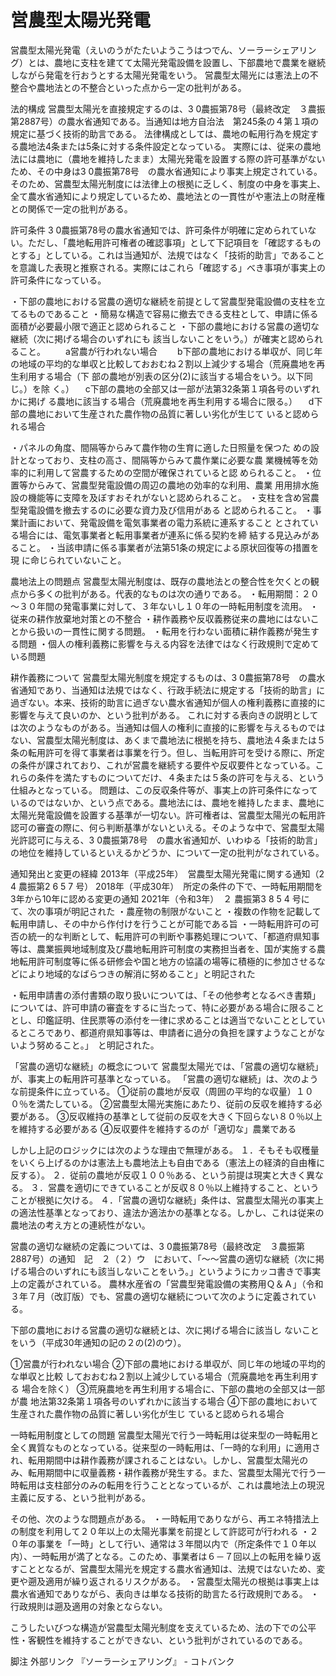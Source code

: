 # 営農型太陽光発電

営農型太陽光発電（えいのうがたたいようこうはつでん、ソーラーシェアリング）とは、農地に支柱を建てて太陽光発電設備を設置し、下部農地で農業を継続しながら発電を行おうとする太陽光発電をいう。
営農型太陽光には憲法上の不整合や農地法との不整合といった点から一定の批判がある。

法的構成
営農型太陽光を直接規定するのは、3 0農振第78号（最終改定　３農振第2887号）の農水省通知である。当通知は地方自治法　第245条の４第１項の規定に基づく技術的助言である。
法律構成としては、農地の転用行為を規定する農地法4条または5条に対する条件設定となっている。
実際には、従来の農地法には農地に（農地を維持したまま）太陽光発電を設置する際の許可基準がないため、その中身は3 0農振第78号　の農水省通知により事実上規定されている。
そのため、営農型太陽光制度には法律上の根拠に乏しく、制度の中身を事実上、全て農水省通知により規定しているため、農地法との一貫性がや憲法上の財産権との関係で一定の批判がある。

許可条件
3 0農振第78号の農水省通知では、許可条件が明確に定められていない。ただし、「農地転用許可権者の確認事項」として下記項目を「確認するものとする」としている。これは当通知が、法規ではなく「技術的助言」であることを意識した表現と推察される。実際にはこれら「確認する」べき事項が事実上の許可条件になっている。

・下部の農地における営農の適切な継続を前提として営農型発電設備の支柱を立てるものであること
・簡易な構造で容易に撤去できる支柱として、申請に係る面積が必要最小限で適正と認められること
・下部の農地における営農の適切な継続（次に掲げる場合のいずれにも
該当しないことをいう。）が確実と認められること。
　　a営農が行われない場合
　　b下部の農地における単収が、同じ年の地域の平均的な単収と比較しておおむね２割以上減少する場合（荒廃農地を再生利用する場合（下
部の農地が別表の区分(2)に該当する場合をいう。以下同じ。）を除
く。）
　c下部の農地の全部又は一部が法第32条第１項各号のいずれかに掲げ
る農地に該当する場合（荒廃農地を再生利用する場合に限る。）
　d下部の農地において生産された農作物の品質に著しい劣化が生じて
いると認められる場合

・パネルの角度、間隔等からみて農作物の生育に適した日照量を保つた
めの設計となっており、支柱の高さ、間隔等からみて農作業に必要な農
業機械等を効率的に利用して営農するための空間が確保されていると認
められること。
・位置等からみて、営農型発電設備の周辺の農地の効率的な利用、農業
用用排水施設の機能等に支障を及ぼすおそれがないと認められること。
・支柱を含め営農型発電設備を撤去するのに必要な資力及び信用がある
と認められること。
・事業計画において、発電設備を電気事業者の電力系統に連系すること
とされている場合には、電気事業者と転用事業者が連系に係る契約を締
結する見込みがあること。
・当該申請に係る事業者が法第51条の規定による原状回復等の措置を現
に命じられていないこと。

農地法上の問題点
営農型太陽光制度は、既存の農地法との整合性を欠くとの観点から多くの批判がある。代表的なものは次の通りである。
・転用期間：２０～３０年間の発電事業に対して、３年ないし１０年の一時転用制度を流用。
・従来の耕作放棄地対策との不整合
・耕作義務や反収義務従来の農地にはないことから扱いの一貫性に関する問題。
・転用を行わない面積に耕作義務が発生する問題
・個人の権利義務に影響を与える内容を法律ではなく行政規則で定めている問題

耕作義務について
営農型太陽光制度を規定するものは、3 0農振第78号　の農水省通知であり、当通知は法規ではなく、行政手続法に規定する「技術的助言」に過ぎない。本来、技術的助言に過ぎない農水省通知が個人の権利義務に直接的に影響を与えて良いのか、という批判がある。
これに対する表向きの説明としては次のようなものがある。当通知は個人の権利に直接的に影響を与えるものではない、営農型太陽光制度は、あくまで農地法に根拠を持ち、農地法４条または５条の転用許可を得て事業者は事業を行う。但し、当転用許可を受ける際に、所定の条件が課されており、これが営農を継続する要件や反収要件となっている。これらの条件を満たすものについてだけ、４条または５条の許可を与える、という仕組みとなっている。
問題は、この反収条件等が、事実上の許可条件になっているのではないか、という点である。農地法には、農地を維持したまま、農地に太陽光発電設備を設置する基準が一切ない。許可権者は、営農型太陽光の転用許認可の審査の際に、何ら判断基準がないといえる。そのような中で、営農型太陽光許認可に与える、3 0農振第78号　の農水省通知が、いわゆる「技術的助言」の地位を維持しているといえるかどうか、について一定の批判がなされている。

通知発出と変更の経緯
2013年（平成25年）　営農型太陽光発電に関する通知（2 4 農振第2 6 5 7 号）
2018年（平成30年）　所定の条件の下で、一時転用期間を3年から10年に認める変更の通知
2021年（令和3年）　２ 農振第3 8 5 4 号にて、次の事項が明記された
・農産物の制限がないこと
・複数の作物を記載して転用申請し、その中から作付けを行うことが可能である旨
・一時転用許可の可否の統一的な判断として、転用許可の判断や事務処理について、「都道府県知事等は、農業振興地域制度及び農地転用許可制度の実務担当者を、国が実施する農地転用許可制度等に係る研修会や国と地方の協議の場等に積極的に参加させるなどにより地域的なばらつきの解消に努めること」と明記された

・転用申請書の添付書類の取り扱いについては、「その他参考となるべき書類」については、許可申請の審査をするに当たって、特に必要がある場合に限ることとし、印鑑証明、住民票等の添付を一律に求めることは適当でないこととしているところであり、都道府県知事等は、申請者に過分の負担を課すようなことがないよう努めること。」　と明記された。

「営農の適切な継続」の概念について
営農型太陽光では、「営農の適切な継続」が、事実上の転用許可基準となっている。
「営農の適切な継続」は、次のような前提条件に立っている。
①従前の農地が反収（周囲の平均的な収量）１００％を満たしている。
②営農型太陽光実施にあたり、従前の反収を維持する必要がある。
③反収維持の基準として従前の反収を大きく下回らない８０％以上を維持する必要がある
④反収要件を維持するのが「適切な」農業である

しかし上記のロジックには次のような理由で無理がある。
１．そもそも収穫量をいくら上げるのかは憲法上も農地法上も自由である（憲法上の経済的自由権に反する）。
２．従前の農地が反収１００％ある、という前提は現実と大きく異なる。
３．営農を適切にできていることが反収８０％以上維持すること、ということが根拠に欠ける。
４．「営農の適切な継続」条件は、営農型太陽光の事実上の適法性基準となっており、違法か適法かの基準となる。しかし、これは従来の農地法の考え方との連続性がない。

営農の適切な継続の定義については、3 0農振第78号（最終改定　３農振第2887号）の通知　記　２（２）ウ　において、「～～営農の適切な継続（次に掲げる場合のいずれにも該当しないことをいう。」というようにカッコ書きで事実上の定義がされている。
農林水産省の「営農型発電設備の実務用Ｑ＆Ａ」（令和３年７月（改訂版）でも、営農の適切な継続について次のように定義されている。

下部の農地における営農の適切な継続とは、次に掲げる場合に該当し
ないことをいう（平成30年通知の記の２の(2)のウ）。

①営農が行われない場合
②下部の農地における単収が、同じ年の地域の平均的な単収と比較
しておおむね２割以上減少している場合（荒廃農地を再生利用する
場合を除く）
③荒廃農地を再生利用する場合に、下部の農地の全部又は一部が農
地法第32条第１項各号のいずれかに該当する場合
④下部の農地において生産された農作物の品質に著しい劣化が生じ
ていると認められる場合

一時転用制度としての問題
営農型太陽光で行う一時転用は従来型の一時転用と全く異質なものとなっている。従来型の一時転用は、「一時的な利用」に適用され、転用期間中は耕作義務が課されることはない。しかし、営農型太陽光のみ、転用期間中に収量義務・耕作義務が発生する。また、営農型太陽光で行う一時転用は支柱部分のみの転用を行うこととなっているが、これは農地法上の現況主義に反する、という批判がある。

その他、次のような問題点がある。
・一時転用でありながら、再エネ特措法上の制度を利用して２０年以上の太陽光事業を前提として許認可が行われる
・２０年の事業を「一時」として行い、通常は３年間以内で（所定条件で１０年以内）、一時転用が満了となる。このため、事業者は６－７回以上の転用を繰り返すこととなるが、営農型太陽光を規定する農水省通知は、法規ではないため、変更や遡及適用が繰り返されるリスクがある。
・営農型太陽光の根拠は事実上は農水省通知でありながら、表向きは単なる技術的助言たる行政規則である。
・行政規則は遡及適用の対象とならない。

こうしたいびつな構造が営農型太陽光制度を支えているため、法の下での公平性・客観性を維持することができない、という批判がされているのである。

脚注
外部リンク
『ソーラーシェアリング』 - コトバンク